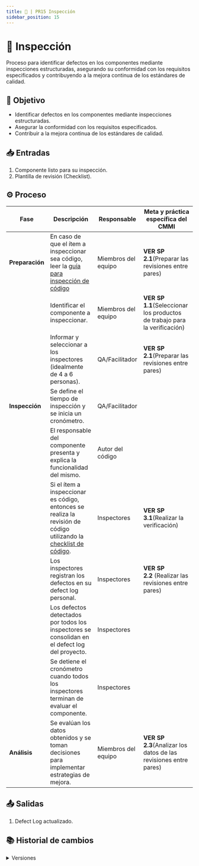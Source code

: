 ```yaml
---
title: 🐥 | PR15 Inspección
sidebar_position: 15
---
```

# 🐥 Inspección

Proceso para identificar defectos en los componentes mediante inspecciones estructuradas, asegurando su conformidad con los requisitos especificados y contribuyendo a la mejora continua de los estándares de calidad.

## 🎯 Objetivo

- Identificar defectos en los componentes mediante inspecciones estructuradas.
- Asegurar la conformidad con los requisitos especificados.
- Contribuir a la mejora continua de los estándares de calidad.

## 📥 Entradas

1. Componente listo para su inspección.
2. Plantilla de revisión (Checklist).

## ⚙️ Proceso


| **Fase**         | **Descripción**                                                                                                                                   | **Responsable**     | **Meta y práctica específica del CMMI**                                  |
| ---------------- | -------------------------------------------------------------------------------------------------------------------------------------------------- | ------------------- | -------------------------------------------------------------------------- |
| **Preparación** | En caso de que el ítem a inspeccionar sea código, leer la [guía para inspección de código](/docs/guias/inspeccion-codigo)                      | Miembros del equipo | **VER SP 2.1**(Preparar las revisiones entre pares)                        |
|                  | Identificar el componente a inspeccionar.                                                                                                          | Miembros del equipo | **VER SP 1.1**(Seleccionar los productos de trabajo para la verificación) |
|                  | Informar y seleccionar a los inspectores (idealmente de 4 a 6 personas).                                                                           | QA/Facilitador      | **VER SP 2.1**(Preparar las revisiones entre pares)                        |
| **Inspección**  | Se define el tiempo de inspección y se inicia un cronómetro.                                                                                     | QA/Facilitador      |                                                                            |
|                  | El responsable del componente presenta y explica la funcionalidad del mismo.                                                                       | Autor del código   |                                                                            |
|                  | Si el ítem a inspeccionar es código, entonces se realiza la revisión de código utilizando la [checklist de código](../recursos/checklists.md). | Inspectores         | **VER SP 3.1**(Realizar la verificación)                                  |
|                  | Los inspectores registran los defectos en su defect log personal.                                                                                  | Inspectores         | **VER SP 2.2** (Realizar las revisiones entre pares)                      |
|                  | Los defectos detectados por todos los inspectores se consolidan en el defect log del proyecto.                                                     | Inspectores         |                                                                            |
|                  | Se detiene el cronómetro cuando todos los inspectores terminan de evaluar el componente.                                                          | Inspectores         |                                                                            |
| **Análisis**    | Se evalúan los datos obtenidos y se toman decisiones para implementar estrategias de mejora.                                                      | Miembros del equipo | **VER SP 2.3**(Analizar los datos de las revisiones entre pares)           |

## 📤 Salidas

1. Defect Log actualizado.

## 📚 Historial de cambios

<details>
  <summary>Versiones</summary>


| **Tipo de versión** | **Descripción**                                    | **Fecha**  | **Colaborador**            |
| -------------------- | --------------------------------------------------- | ---------- | -------------------------- |
| **1.0**              | Primera versión del PR16                           | 10/04/2025 | Ian Julián Estrada Castro |
| **1.1**              | Refactorización                                    | 18/04/2025 | Diego Fuentes              |
| **1.2**              | Proceso más conciso                                | 15/05/2025 | Angel Ramírez             |
| **1.3**              | Cambio de nombre de archivo, título y aclaraciones | 15/05/2025 | Daniel Contreras Chávez   |

</details>
